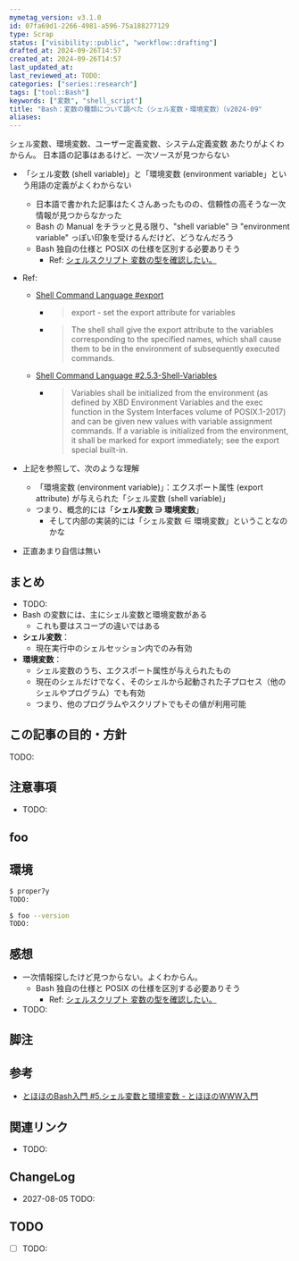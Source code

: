 ```yaml
---
mymetag_version: v3.1.0
id: 07fa69d1-2266-4981-a596-75a188277129
type: Scrap
status: ["visibility::public", "workflow::drafting"]
drafted_at: 2024-09-26T14:57
created_at: 2024-09-26T14:57
last_updated_at:
last_reviewed_at: TODO:
categories: ["series::research"]
tags: ["tool::Bash"]
keywords: ["変数", "shell_script"]
title: "Bash：変数の種類について調べた（シェル変数・環境変数）（v2024-09"
aliases:
---
```


シェル変数、環境変数、ユーザー定義変数、システム定義変数
あたりがよくわからん。
日本語の記事はあるけど、一次ソースが見つからない


- 「シェル変数 (shell variable)」と「環境変数 (environment variable」という用語の定義がよくわからない
    - 日本語で書かれた記事はたくさんあったものの、信頼性の高そうな一次情報が見つからなかった
    - Bash の Manual をチラッと見る限り、"shell variable" ∋ "environment variable" っぽい印象を受けるんだけど、どうなんだろう
    - Bash 独自の仕様と POSIX の仕様を区別する必要ありそう
        - Ref: [シェルスクリプト 変数の型を確認したい。](https://teratail.com/questions/46809)


- Ref:
    - [Shell Command Language #export](https://pubs.opengroup.org/onlinepubs/9699919799/utilities/V3_chap02.html#export)
        - > export - set the export attribute for variables
        - > The shell shall give the export attribute to the variables corresponding to the specified names, which shall cause them to be in the environment of subsequently executed commands.
    - [Shell Command Language #2.5.3-Shell-Variables](https://pubs.opengroup.org/onlinepubs/9699919799/utilities/V3_chap02.html#tag_18_05_03)
        - > Variables shall be initialized from the environment (as defined by XBD Environment Variables and the exec function in the System Interfaces volume of POSIX.1-2017) and can be given new values with variable assignment commands. If a variable is initialized from the environment, it shall be marked for export immediately; see the export special built-in.
- 上記を参照して、次のような理解
    - 「環境変数 (environment variable)」：エクスポート属性 (export attribute) が与えられた「シェル変数 (shell variable)」
    - つまり、概念的には「**シェル変数 ∋ 環境変数**」
        - そして内部の実装的には「シェル変数 ∈ 環境変数」ということなのかな
- 正直あまり自信は無い





## まとめ

- TODO:
- Bash の変数には、主にシェル変数と環境変数がある
    - これも要はスコープの違いではある
- **シェル変数**：
    - 現在実行中のシェルセッション内でのみ有効
- **環境変数**：
    - シェル変数のうち、エクスポート属性が与えられたもの
    - 現在のシェルだけでなく、そのシェルから起動された子プロセス（他のシェルやプログラム）でも有効
    - つまり、他のプログラムやスクリプトでもその値が利用可能






## この記事の目的・方針

TODO:

<!-- - See: [purpose-and-policy］`how_to` シリーズの目的・方針（v2024-09](TODO.md) -->


## 注意事項

- TODO:

## foo


## 環境

```sh
$ proper7y
TODO:

$ foo --version
TODO:
```

## 感想

- 一次情報探したけど見つからない。よくわからん。
    - Bash 独自の仕様と POSIX の仕様を区別する必要ありそう
        - Ref: [シェルスクリプト 変数の型を確認したい。](https://teratail.com/questions/46809)
- TODO:

## 脚注

[^1]: foobarbaz


## 参考

- [とほほのBash入門 #5.シェル変数と環境変数 - とほほのWWW入門](https://www.tohoho-web.com/ex/shell.html#variables)


## 関連リンク

- TODO:

## ChangeLog

- 2027-08-05 TODO:

## TODO

- [ ] TODO:
